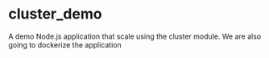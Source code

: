# cluster_demo
A demo Node.js application that scale using the cluster module. We are also going to dockerize the application
